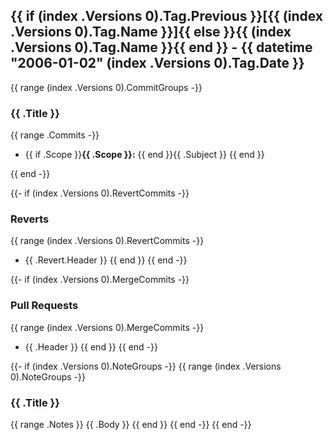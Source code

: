 <a name="{{ (index .Versions 0).Tag.Name }}"></a>

## {{ if (index .Versions 0).Tag.Previous }}[{{ (index .Versions 0).Tag.Name }}]{{ else }}{{ (index .Versions 0).Tag.Name }}{{ end }} - {{ datetime "2006-01-02" (index .Versions 0).Tag.Date }}

{{ range (index .Versions 0).CommitGroups -}}

### {{ .Title }}

{{ range .Commits -}}

- {{ if .Scope }}**{{ .Scope }}:** {{ end }}{{ .Subject }}
  {{ end }}

{{ end -}}

{{- if (index .Versions 0).RevertCommits -}}

### Reverts

{{ range (index .Versions 0).RevertCommits -}}

- {{ .Revert.Header }}
  {{ end }}
  {{ end -}}

{{- if (index .Versions 0).MergeCommits -}}

### Pull Requests

{{ range (index .Versions 0).MergeCommits -}}

- {{ .Header }}
  {{ end }}
  {{ end -}}

{{- if (index .Versions 0).NoteGroups -}}
{{ range (index .Versions 0).NoteGroups -}}

### {{ .Title }}

{{ range .Notes }}
{{ .Body }}
{{ end }}
{{ end -}}
{{ end -}}
